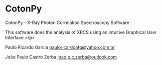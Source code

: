 # CotonPy
CotonPy - X-Ray Photon Correlation Spectroscopy Software

<p> This software does the analysis of XPCS using an intuitive Graphical User Interface.<\p>


Paulo Ricardo Garcia <pauloricardoafg@yahoo.com.br>

João Paulo Castro Zerba <joao.p.c.zerba@outlook.com>
